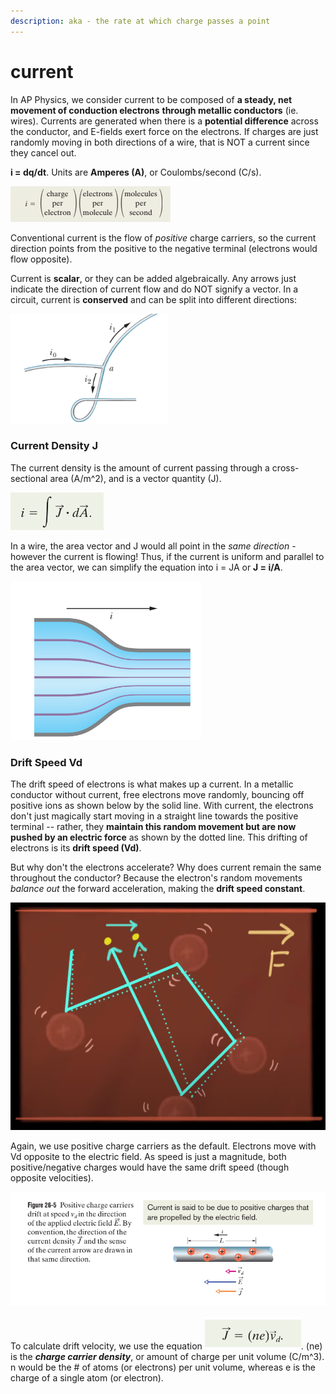 ```yaml
---
description: aka - the rate at which charge passes a point
---
```


# current

In AP Physics, we consider current to be composed of **a steady, net movement of conduction electrons** **through metallic conductors** (ie. wires). Currents are generated when there is a **potential difference** across the conductor, and E-fields exert force on the electrons. If charges are just randomly moving in both directions of a wire, that is NOT a current since they cancel out.&#x20;

**i = dq/dt**. Units are **Amperes (A)**, or Coulombs/second (C/s).

![](<../../.gitbook/assets/image (6) (1) (1).png>)

Conventional current is the flow of _positive_ charge carriers, so the current direction points from the positive to the negative terminal (electrons would flow opposite).&#x20;

Current is **scalar**, or they can be added algebraically. Any arrows just indicate the direction of current flow and do NOT signify a vector. In a circuit, current is **conserved** and can be split into different directions:

![i0 = i1 + i2](<../../.gitbook/assets/image (10) (1) (1).png>)

### Current Density J

The current density is the amount of current passing through a cross-sectional area (A/m^2), and is a vector quantity (J). &#x20;

![current = sum of all current densities across a cross section](<../../.gitbook/assets/image (13) (1) (1).png>)

In a wire, the area vector and J would all point in the _same direction_ - however the current is flowing! Thus, if the current is uniform and parallel to the area vector, we can simplify the equation into i = JA or **J = i/A**.

![closer streamlines = greater current density, since A is smaller.](<../../.gitbook/assets/image (17) (1) (1) (1).png>)

### Drift Speed Vd

The drift speed of electrons is what makes up a current. In a metallic conductor without current, free electrons move randomly, bouncing off positive ions as shown below by the solid line. With current, the electrons don't just magically start moving in a straight line towards the positive terminal -- rather, they **maintain this random movement but are now pushed by an electric force** as shown by the dotted line. This drifting of electrons is its **drift speed (Vd)**.

But why don't the electrons accelerate? Why does current remain the same throughout the conductor? Because the electron's random movements _balance out_ the forward acceleration, making the **drift speed constant**.&#x20;

![](<../../.gitbook/assets/image (16) (1) (1) (1).png>)

Again, we use positive charge carriers as the default. Electrons move with Vd opposite to the electric field. As speed is just a magnitude, both positive/negative charges would have the same drift speed (though opposite velocities).

![](<../../.gitbook/assets/image (19) (1) (1) (1) (1).png>)

To calculate drift velocity, we use the equation ![](<../../.gitbook/assets/image (12) (1) (1) (1) (1).png>). (ne) is the _**charge carrier density**_, or amount of charge per unit volume (C/m^3). n would be the # of atoms (or electrons) per unit volume, whereas e is the charge of a single atom (or electron).
